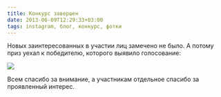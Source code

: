 ```yaml
---
title: Конкурс завершен
date: 2013-06-09T12:29:33+03:00
tags: instagram, блог, конкурс, фотки
---
```


Новых заинтересованных в участии лиц замечено не было. А потому приз уехал к победителю, которого выявило голосование:

![](http://a51056ce8d9b948fb69e-8de36eb37b2366f5a76a776c3dee0b32.r42.cf1.rackcdn.com/instagram_oneyear_winner.jpg)

Всем спасибо за внимание, а участникам отдельное спасибо за проявленный интерес.
